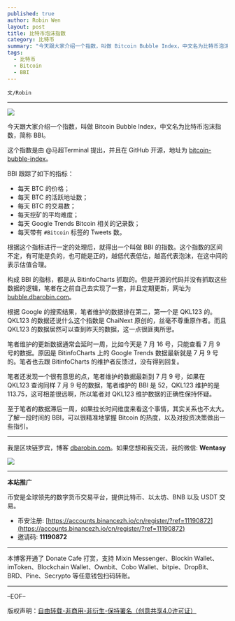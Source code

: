 ```yaml
---
published: true
author: Robin Wen
layout: post
title: 比特币泡沫指数
category: 比特币
summary: "今天跟大家介绍一个指数，叫做 Bitcoin Bubble Index，中文名为比特币泡沫指数，简称 BBI。这个指数是由 @马超Terminal 提出，并且在 GitHub 开源，地址为 bitcoin-bubble-index。至于笔者的数据滞后一周，如果拉长时间维度来看这个事情，其实关系也不太大。了解一段时间的 BBI，可以很精准地掌握 Bitcoin 的热度，以及对投资决策做出一些指引。"
tags:
  - 比特币
  - Bitcoin
  - BBI
---
```


`文/Robin`

***

![](https://cdn.dbarobin.com/d1tvx8k.png)

今天跟大家介绍一个指数，叫做 Bitcoin Bubble Index，中文名为比特币泡沫指数，简称 BBI。

这个指数是由 @马超Terminal 提出，并且在 GitHub 开源，地址为 [bitcoin-bubble-index](https://github.com/aksnzhy/bitcoin-bubble-index)。

BBI 跟踪了如下的指标：

* 每天 BTC 的价格；
* 每天 BTC 的活跃地址数；
* 每天 BTC 的交易数；
* 每天挖矿的平均难度；
* 每天 Google Trends Bitcoin 相关的记录数；
* 每天带有 `#Bitcoin` 标签的 Tweets 数。

根据这个指标进行一定的处理后，就得出一个叫做 BBI 的指数。这个指数的区间不定，有可能是负的，也可能是正的，越低代表低估，越高代表泡沫，在这中间的表示估值合理。

构成 BBI 的指标，都是从 BitinfoCharts 抓取的。但是开源的代码并没有抓取这些数据的逻辑，笔者在之前自己去实现了一套，并且定期更新，网址为 [bubble.dbarobin.com](https://bubble.dbarobin.com/)。

根据 Google 的搜索结果，笔者维护的数据排在第二，第一个是 QKL123 的。QKL123 的数据还说什么这个指数是 ChaiNext 原创的，丝毫不尊重原作者。而且 QKL123 的数据居然可以查到昨天的数据，这一点很匪夷所思。

笔者维护的更新数据通常会延时一周，比如今天是 7 月 16 号，只能查看 7 月 9 号的数据。原因是 BitinfoCharts 上的 Google Trends 数据最新就是 7 月 9 号的。笔者也去跟 BitinfoCharts 的维护者反馈过，没有得到回复。

笔者还发现一个很有意思的点，笔者维护的数据最新到 7 月 9 号，如果在 QKL123 查询同样 7 月 9 号的数据，笔者维护的 BBI 是 52，QKL123 维护的是 113.75，这可相差很远啊，所以笔者对 QKL123 维护数据的正确性保持怀疑。

至于笔者的数据滞后一周，如果拉长时间维度来看这个事情，其实关系也不太大。了解一段时间的 BBI，可以很精准地掌握 Bitcoin 的热度，以及对投资决策做出一些指引。

***

我是区块链罗宾，博客 [dbarobin.com](https://dbarobin.com/)。如果您想和我交流，我的微信: **Wentasy**

![](https://cdn.dbarobin.com/v4yywe2.png)

***

**本站推广**

币安是全球领先的数字货币交易平台，提供比特币、以太坊、BNB 以及 USDT 交易。

* 币安注册: [https://accounts.binancezh.io/cn/register/?ref=11190872](https://accounts.binancezh.io/cn/register/?ref=11190872)
* 邀请码: **11190872**

***

本博客开通了 Donate Cafe 打赏，支持 Mixin Messenger、Blockin Wallet、imToken、Blockchain Wallet、Ownbit、Cobo Wallet、bitpie、DropBit、BRD、Pine、Secrypto 等任意钱包扫码转账。

<center>
    <div class="--donate-button"
         data-button-id="f8b9df0d-af9a-460d-8258-d3f435445075"
    ></div>
</center>

***

–EOF–

版权声明：[自由转载-非商用-非衍生-保持署名（创意共享4.0许可证）](http://creativecommons.org/licenses/by-nc-nd/4.0/deed.zh)